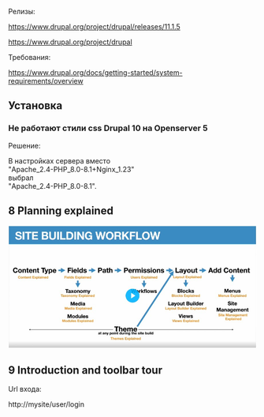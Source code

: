 Релизы:  

https://www.drupal.org/project/drupal/releases/11.1.5

https://www.drupal.org/project/drupal

Требования:

https://www.drupal.org/docs/getting-started/system-requirements/overview


## Установка

### Не работают стили css Drupal 10 на Openserver 5

Решение:  

В настройках сервера вместо  
"Apache_2.4-PHP_8.0-8.1+Nginx_1.23"  
выбрал  
"Apache_2.4-PHP_8.0-8.1".

## 8 Planning explained

<img src="img/site_building_workflow.jpg" alt="drawing" width="600"/>

## 9 Introduction and toolbar tour

Url входа:

http://mysite/user/login

## 